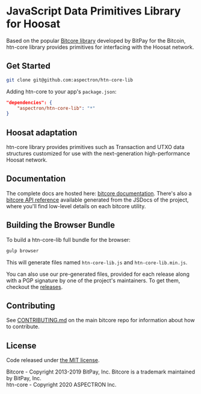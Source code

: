 # JavaScript Data Primitives Library for Hoosat

Based on the popular [Bitcore library](https://github.com/bitpay/bitcore) developed by BitPay for the Bitcoin, htn-core library provides primitives for interfacing with the Hoosat network.

## Get Started

```sh
git clone git@github.com:aspectron/htn-core-lib
```

Adding htn-core to your app's `package.json`:

```json
"dependencies": {
    "aspectron/htn-core-lib": "*"
}
```

## Hoosat adaptation

htn-core library provides primitives such as Transaction and UTXO data structures customized for use with the next-generation high-performance Hoosat network.

## Documentation

The complete docs are hosted here: [bitcore documentation](https://github.com/bitpay/bitcore). There's also a [bitcore API reference](https://github.com/bitpay/bitcore/blob/master/packages/bitcore-node/docs/api-documentation.md) available generated from the JSDocs of the project, where you'll find low-level details on each bitcore utility.

## Building the Browser Bundle

To build a htn-core-lib full bundle for the browser:

```sh
gulp browser
```

This will generate files named `htn-core-lib.js` and `htn-core-lib.min.js`.

You can also use our pre-generated files, provided for each release along with a PGP signature by one of the project's maintainers. To get them, checkout the [releases](https://github.com/bitpay/bitcore/blob/master/packages/bitcore-lib/CHANGELOG.md).

## Contributing

See [CONTRIBUTING.md](https://github.com/bitpay/bitcore/blob/master/Contributing.md) on the main bitcore repo for information about how to contribute.

## License

Code released under [the MIT license](https://github.com/bitpay/bitcore/blob/master/LICENSE).

Bitcore - Copyright 2013-2019 BitPay, Inc. Bitcore is a trademark maintained by BitPay, Inc.  
htn-core - Copyright 2020 ASPECTRON Inc.
